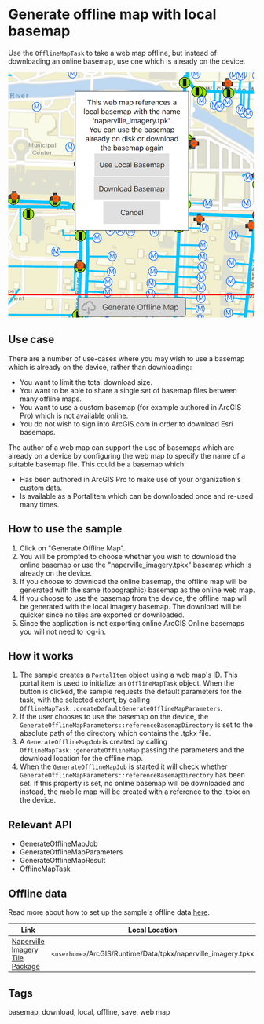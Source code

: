 # Generate offline map with local basemap

Use the `OfflineMapTask` to take a web map offline, but instead of downloading an online basemap, use one which is already on the device.

![](screenshot.png)

## Use case

There are a number of use-cases where you may wish to use a basemap which is already on the device, rather than downloading:

* You want to limit the total download size.
* You want to be able to share a single set of basemap files between many offline maps.
* You want to use a custom basemap (for example authored in ArcGIS Pro) which is not available online.
* You do not wish to sign into ArcGIS.com in order to download Esri basemaps.

The author of a web map can support the use of basemaps which are already on a device by configuring the web map to specify the name of a suitable basemap file. This could be a basemap which:

* Has been authored in ArcGIS Pro to make use of your organization's custom data.
* Is available as a PortalItem which can be downloaded once and re-used many times.

## How to use the sample

1. Click on "Generate Offline Map".
2. You will be prompted to choose whether you wish to download the online basemap or use the "naperville_imagery.tpkx" basemap which is already on the device.
3. If you choose to download the online basemap, the offline map will be generated with the same (topographic) basemap as the online web map.
4. If you choose to use the basemap from the device, the offline map will be generated with the local imagery basemap. The download will be quicker since no tiles are exported or downloaded.
5. Since the application is not exporting online ArcGIS Online basemaps you will not need to log-in.

## How it works

1. The sample creates a `PortalItem` object using a web map's ID. This portal item is used to initialize an `OfflineMapTask` object. When the button is clicked, the sample requests the default parameters for the task, with the selected extent, by calling `OfflineMapTask::createDefaultGenerateOfflineMapParameters`.
2. If the user chooses to use the basemap on the device, the `GenerateOfflineMapParameters::referenceBasemapDirectory` is set to the absolute path of the directory which contains the .tpkx file.
3. A `GenerateOfflineMapJob` is created by calling `OfflineMapTask::generateOfflineMap` passing the parameters and the download location for the offline map.
4. When the `GenerateOfflineMapJob` is started it will check whether `GenerateOfflineMapParameters::referenceBasemapDirectory` has been set. If this property is set, no online basemap will be downloaded and instead, the mobile map will be created with a reference to the .tpkx on the device.

## Relevant API

* GenerateOfflineMapJob
* GenerateOfflineMapParameters
* GenerateOfflineMapResult
* OfflineMapTask

## Offline data

Read more about how to set up the sample's offline data [here](http://links.esri.com/ArcGISRuntimeQtSamples#use-offline-data-in-the-samples).

Link | Local Location
---------|-------|
|[Naperville Imagery Tile Package](https://www.arcgis.com/home/item.html?id=85282f2aaa2844d8935cdb8722e22a93)| `<userhome>`/ArcGIS/Runtime/Data/tpkx/naperville_imagery.tpkx |

## Tags

basemap, download, local, offline, save, web map

